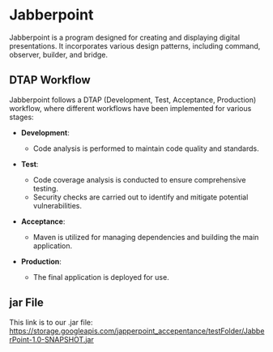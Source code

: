 # Jabberpoint

Jabberpoint is a program designed for creating and displaying digital presentations. It incorporates various design patterns, including command, observer, builder, and bridge.


## DTAP Workflow

Jabberpoint follows a DTAP (Development, Test, Acceptance, Production) workflow, where different workflows have been implemented for various stages:

- **Development**:
  - Code analysis is performed to maintain code quality and standards.
  
- **Test**:
  - Code coverage analysis is conducted to ensure comprehensive testing.
  - Security checks are carried out to identify and mitigate potential vulnerabilities.
  
- **Acceptance**:
  - Maven is utilized for managing dependencies and building the main application.
  
- **Production**:
  - The final application is deployed for use.

## jar File

This link is to our .jar file:
https://storage.googleapis.com/japperpoint_accepentance/testFolder/JabberPoint-1.0-SNAPSHOT.jar


